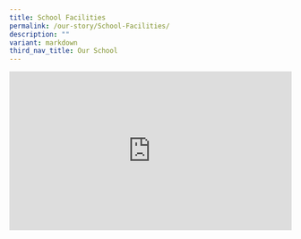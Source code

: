 ```yaml
---
title: School Facilities
permalink: /our-story/School-Facilities/
description: ""
variant: markdown
third_nav_title: Our School
---
```

<div class="yck-component">
	<div class="video-container">
<iframe width="560" height="315" src="https://www.youtube.com/embed/2ak3zEn2iBQ" title="YouTube video player" frameborder="0" allow="accelerometer; autoplay; clipboard-write; encrypted-media; gyroscope; picture-in-picture" allowfullscreen=""></iframe>
</div>
</div>

<style>
	
/** Responsive Video or object container **/
.yck-component .video-container {
    position: relative;
    width: 100%;
    padding-bottom: 56.25%;
    /* 16:9 aspect ratio */
    height: 0;
    overflow: hidden;
    margin-bottom: var(--yck-space-s-xl);
}

.yck-component .video-container iframe {
    position: absolute;
    top: 0;
    left: 0;
    width: 100%;
    height: 100%;
}	
</style>